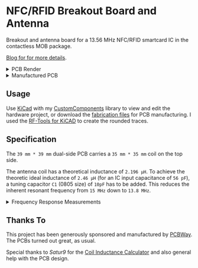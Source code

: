 # NFC/RFID Breakout Board and Antenna

Breakout and antenna board for a 13.56 MHz NFC/RFID smartcard IC in the contactless MOB package.

[Blog for for more details](https://chrz.de/2022/01/27/nfc-hacking-part-2-building-custom-hardware-tokens/).

<details>
  <summary>PCB Render</summary>
  
![PCB render](https://raw.githubusercontent.com/StarGate01/rfid-breakout/master/images/render.jpg)
</details>
<details>
  <summary>Manufactured PCB</summary>
  
![PCB done](https://raw.githubusercontent.com/StarGate01/rfid-breakout/master/images/pcbs_r1_1.jpg)
 
Manufactured by [PCBWay](https://www.pcbway.com/).
</details>

## Usage

Use [KiCad](https://www.kicad.org/) with my [CustomComponents](https://github.com/StarGate01/KiCadLibs) library to view and edit the hardware project, or download the [fabrication files](https://github.com/StarGate01/rfid-breakout/tree/master/fabrication/rev1_1/gerber) for PCB manufacturing. I used the [RF-Tools for KiCAD](https://github.com/easyw/RF-tools-KiCAD) to create the rounded traces.

## Specification

The `39 mm * 39 mm` dual-side PCB carries a `35 mm * 35 mm` coil on the top side.

The antenna coil has a theoretical inductance of `2.196 µH`. To achieve the theoretic ideal inductance of `2.46 µH` (for an IC input capacitance of `56 pF`), a tuning capacitor `C1` (0805 size) of `10pF` has to be added. This reduces the inherent resonant frequency from `15 MHz` down to `13.8 MHz`.

<details>
  <summary>Frequency Response Measurements</summary>
  
  These measuremetns were conducted using the [NanoNVA](https://nanorfe.com/) device.
  
![Frequency Response](https://raw.githubusercontent.com/StarGate01/rfid-breakout/master/images/measure.png)
</details>

## Thanks To

This project has been generously sponsored and manufactured by [PCBWay](https://www.pcbway.com/). The PCBs turned out great, as usual.

Special thanks to *Satur9* for the [Coil Inductance Calculator](https://forum.dangerousthings.com/t/coil-inductance-calculator/4952) and also general help with the PCB design.

